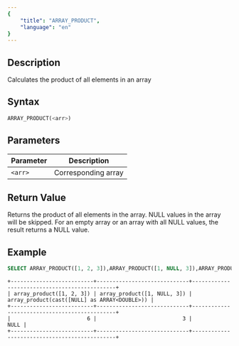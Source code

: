 ```yaml
---
{
    "title": "ARRAY_PRODUCT",
    "language": "en"
}
---
```


## Description

Calculates the product of all elements in an array

## Syntax

```sql
ARRAY_PRODUCT(<arr>)
```

## Parameters

| Parameter | Description |
|--|--|
| `<arr>` | Corresponding array |

## Return Value

Returns the product of all elements in the array. NULL values in the array will be skipped. For an empty array or an array with all NULL values, the result returns a NULL value.

## Example

```sql
SELECT ARRAY_PRODUCT([1, 2, 3]),ARRAY_PRODUCT([1, NULL, 3]),ARRAY_PRODUCT([NULL]);
```

```text
+--------------------------+-----------------------------+----------------------------------------------+
| array_product([1, 2, 3]) | array_product([1, NULL, 3]) | array_product(cast([NULL] as ARRAY<DOUBLE>)) |
+--------------------------+-----------------------------+----------------------------------------------+
|                        6 |                           3 |                                         NULL |
+--------------------------+-----------------------------+----------------------------------------------+
```
